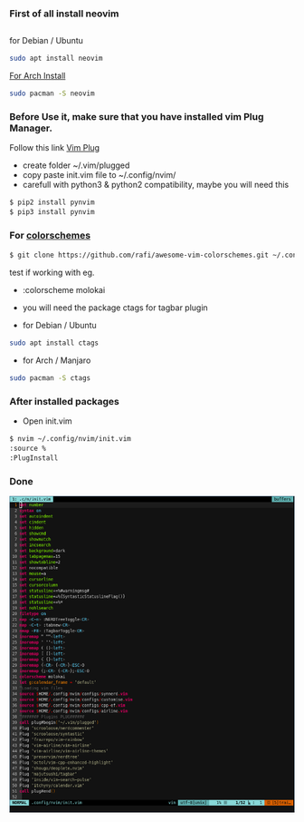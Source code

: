 ### First of all install neovim
##
for Debian / Ubuntu
```sh
sudo apt install neovim
```
[For Arch Install](https://github.com/neovim/neovim/wiki/Installing-Neovim#arch-linux)
```sh  
sudo pacman -S neovim
```
### Before Use it, make sure that you have installed vim Plug Manager.

Follow this link [Vim Plug](https://github.com/junegunn/vim-plug#neovim)
* create folder ~/.vim/plugged
* copy paste init.vim file to ~/.config/nvim/ 
* carefull with python3 & python2 compatibility, maybe you will need this 
```sh
$ pip2 install pynvim
$ pip3 install pynvim
```
### For [colorschemes](https://github.com/rafi/awesome-vim-colorschemes)
```sh 
$ git clone https://github.com/rafi/awesome-vim-colorschemes.git ~/.config/nvim/colors
```
test if working with
eg.
* :colorscheme molokai 

* you will need the package ctags for tagbar plugin
* for Debian / Ubuntu
```sh
sudo apt install ctags
```
* for Arch / Manjaro
```sh  
sudo pacman -S ctags
```
### After installed packages
* Open init.vim
```sh
$ nvim ~/.config/nvim/init.vim
:source %
:PlugInstall
```
### Done
![alt text](https://github.com/Pr0xe/i3-Configs/blob/master/nvim/vimscreen.png)
